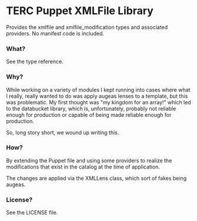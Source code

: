 # TERC Puppet XMLFile Library #

Provides the xmlfile and xmlfile_modification types and associated providers.  No manifest code is included.

### What? ###
See the type reference.

### Why? ###
While working on a variety of modules I kept running into cases where what I really, really wanted to do was apply augeas 
lenses to a template, but this was problematic.  My first thought was "my kingdom for an array!" which led to the databucket 
library, which is, unfortunately, probably not reliable enough for production or capable of being made reliable enough for 
production.

So, long story short, we wound up writing this.

### How? ###
By extending the Puppet file and using some providers to realize the modifications that exist in the catalog at the time 
of application.

The changes are applied via the XMLLens class, which sort of fakes being augeas.

### License? ###
See the LICENSE file.